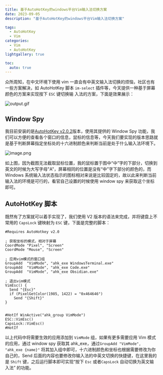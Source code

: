 ```yaml
---
title: 基于AutoHotKey的windows平台Vim输入法切换方案
date: 2023-09-05
description: "基于AutoHotKey的windows平台Vim输入法切换方案"

tags:
  - AutoHotKey
  - Vim
categories:
  - Vim
  - AutoHotKey
lightgallery: true

toc:
  auto: true
---
```


众所周知，在中文环境下使用 vim 一直会有中英文输入法切换的烦恼，社区也有一些方案解决，如 AutoHotKey 脚本 `im-select` 插件等，今天提供一种基于屏幕颜色的方案来实现按下 `ESC` 键切换输 入法的方案，下面是效果展示：

![output.gif](https://img.linkzz.eu.org/main/images/2023/09/6521c2a2ace052053b9608ebea643f6f.gif)

## Window Spy

我目前安装的是[AutoHotKey v2.0.2](https://www.autohotkey.com/docs/v2/)版本，使用其提供的 Window Spy 功能，我们可以方便的查看各个窗口的信息，鼠标的信息等，今天我们要实现的版本思路就是基于判断屏幕指定坐标处的十六进制颜色来判断当前是处于什么输入法环境下。

![image.png](https://img.linkzz.eu.org/main/images/2023/09/48d21a2cade00018cbcec330defb00da.png)

如上图，因为截图无法截取鼠标位置，我的鼠标置于图中“中”字的下部分，切换到英文的时候为大写字母"A"，屏幕相同的位置是没有“中”字下部分的颜色的，而 Windows 系统输入法状态指示的图标相对来说是比较固定的，故以此来判断当前输入法的环境是可行的，看官自己设置的时候使用 window spy 来获取这个坐标即可。

## AutoHotKey 脚本

既然有了方案就可以着手实现了，我们使用 V2 版本的语法来完成，并将键盘上不常用的 `CapsLock` 键映射为 `ESC` 键，下面是完整的脚本：

```autohotkey
#Requires AutoHotkey v2.0

; 获取坐标的模式，相对于屏幕
CoordMode "Pixel", "Screen"
CoordMode "Mouse", "Screen"

; 应用vim模式的窗口组
GroupAdd  "VimMode", "ahk_exe WindowsTerminal.exe"
GroupAdd  "VimMode", "ahk_exe Code.exe"
GroupAdd  "VimMode", "ahk_exe Obsidian.exe"

; 退出vim模式
VimEsc() {
  Send "{Esc}"
  if (PixelGetColor(1985, 1422) = "0x464646")
    Send "{Shift}"
}


#HotIf WinActive("ahk_group VimMode")
ESC::VimEsc()
CapsLock::VimEsc()
#HotIf
```

以上代码中将需要生效的应用添加到 `VimMode` 组，如果有更多需要应用 Vim 模式的应用，通过 window spy 获取其 ahk_exe，通过`GroupAdd "VimMode", "ahk_exe {name}"` 将其加入组中即可，十六进制颜色和坐标也根据需要修改为你自己的，Send 后面的内容也要修改你输入法的中英文切换的快捷键，在这里我的是 `Shift` 键，之后运行脚本即可实现“按下 `Esc` 或者`CapsLock` 自动切换为英文输入法” 的功能。
